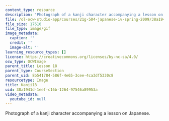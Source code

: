 ```yaml
---
content_type: resource
description: 'Photograph of a kanji character accompanying a lesson on Japanese. '
file: /ol-ocw-studio-app/courses/21g-504-japanese-iv-spring-2009/38a1941d1eefc16b126497546a89953a_Kanji18.gif
file_size: 17610
file_type: image/gif
image_metadata:
  caption: ''
  credit: ''
  image-alt: ''
learning_resource_types: []
license: https://creativecommons.org/licenses/by-nc-sa/4.0/
ocw_type: OCWImage
parent_title: Lesson 18
parent_type: CourseSection
parent_uid: 8b541784-586f-4e65-3cee-4ca3df5330c8
resourcetype: Image
title: Kanji18
uid: 38a1941d-1eef-c16b-1264-97546a89953a
video_metadata:
  youtube_id: null
---
```

Photograph of a kanji character accompanying a lesson on Japanese. 